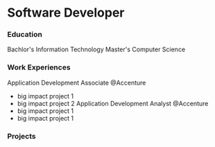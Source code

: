 # Software Developer

### Education
Bachlor's Information Technology
Master's Computer Science

### Work Experiences
Application Development Associate @Accenture
- big impact project 1
- big impact project 2
Application Development Analyst @Accenture
- big impact project 1
- big impact project 1

### Projects




